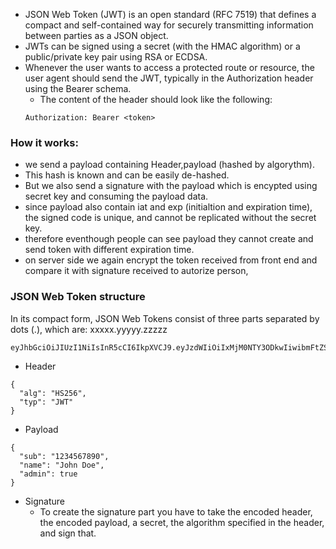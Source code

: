 * JSON Web Token (JWT) is an open standard (RFC 7519) that defines a compact and self-contained way for securely transmitting information between parties as a JSON object.
* JWTs can be signed using a secret (with the HMAC algorithm) or a public/private key pair using RSA or ECDSA.
* Whenever the user wants to access a protected route or resource, the user agent should send the JWT, typically in the Authorization header using the Bearer schema. 
  * The content of the header should look like the following:
  ```
  Authorization: Bearer <token>
  
  ```
 ### How it works:
 * we send a payload containing Header,payload (hashed by algorythm).
 * This hash is known and can be easily de-hashed.
 * But we also send a signature with the payload which is encypted using secret key and consuming the payload data.
 * since payload also contain iat and exp (initialtion and expiration time), the signed code is unique, and cannot be replicated without the secret key.
 * therefore eventhough people can see payload they cannot create and send token with different expiration time.
 * on server side we again encrypt the token received from front end and compare it with signature received to autorize person,

### JSON Web Token structure
In its compact form, JSON Web Tokens consist of three parts separated by dots (.), which are: xxxxx.yyyyy.zzzzz
```
eyJhbGciOiJIUzI1NiIsInR5cCI6IkpXVCJ9.eyJzdWIiOiIxMjM0NTY3ODkwIiwibmFtZSI6IkpvaG4gRG9lIiwiaWF0IjoxNTE2MjM5MDIyfQ.SflKxwRJSMeKKF2QT4fwpMeJf36POk6yJV_adQssw5c
```
* Header
```
{
  "alg": "HS256",
  "typ": "JWT"
}
```
* Payload
```
{
  "sub": "1234567890",
  "name": "John Doe",
  "admin": true
}
```
* Signature
  * To create the signature part you have to take the encoded header, the encoded payload, a secret, the algorithm specified in the header, and sign that.
 
